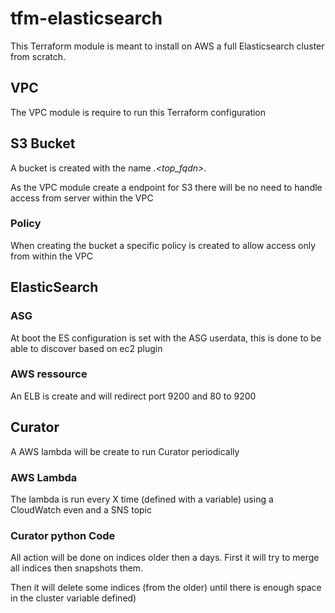 # tfm-elasticsearch

This Terraform module is meant to install on AWS a full Elasticsearch cluster 
from scratch.


## VPC

The VPC module is require to run this Terraform configuration


## S3 Bucket

A bucket is created with the name *<cluster-name>.<top_fqdn>*.

As the VPC module create a endpoint for S3 there will be no need to handle 
access from server within the VPC

### Policy

When creating the bucket a specific policy is created to allow access only from 
within the VPC


## ElasticSearch

### ASG

At boot the ES configuration is set with the ASG userdata, this is done to be 
able to discover based on ec2 plugin

### AWS ressource

An ELB is create and will redirect port 9200 and 80 to 9200


## Curator

A AWS lambda will be create to run Curator periodically

### AWS Lambda

The lambda is run every X time (defined with a variable) using a CloudWatch 
even and a SNS topic

### Curator python Code


All action will be done on indices older then a days.
First it will try to merge all indices then snapshots them.

Then it will delete some indices (from the older) until there is enough space 
in the cluster variable defined)
